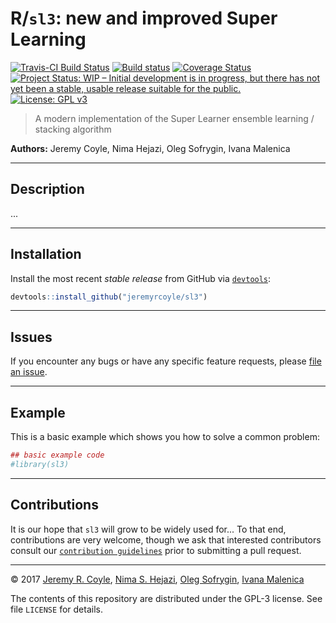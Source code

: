 
<!-- README.md is generated from README.Rmd. Please edit that file -->
R/`sl3`: new and improved Super Learning
========================================

[![Travis-CI Build Status](https://travis-ci.org/jeremyrcoyle/sl3.svg?branch=master)](https://travis-ci.org/jeremyrcoyle/sl3) [![Build status](https://ci.appveyor.com/api/projects/status/25reu5wdhrwj9qgy?svg=true)](https://ci.appveyor.com/project/jeremyrcoyle/sl3) [![Coverage Status](https://img.shields.io/codecov/c/github/jeremyrcoyle/sl3/master.svg)](https://codecov.io/github/jeremyrcoyle/sl3?branch=master) [![Project Status: WIP – Initial development is in progress, but there has not yet been a stable, usable release suitable for the public.](http://www.repostatus.org/badges/latest/wip.svg)](http://www.repostatus.org/#wip) [![License: GPL v3](https://img.shields.io/badge/License-GPL%20v3-blue.svg)](http://www.gnu.org/licenses/gpl-3.0)

> A modern implementation of the Super Learner ensemble learning / stacking algorithm

**Authors:** Jeremy Coyle, Nima Hejazi, Oleg Sofrygin, Ivana Malenica

------------------------------------------------------------------------

Description
-----------

...

------------------------------------------------------------------------

Installation
------------

<!--
For standard use, we recommend installing the package from
[CRAN](https://cran.r-project.org/) via


```r
install.packages("sl3")
```
-->
Install the most recent *stable release* from GitHub via [`devtools`](https://www.rstudio.com/products/rpackages/devtools/):

``` r
devtools::install_github("jeremyrcoyle/sl3")
```

<!--
To contribute, install the _development version_ from GitHub via
[`devtools`](https://www.rstudio.com/products/rpackages/devtools/):


```r
devtools::install_github("jeremyrcoyle/sl3", ref = "develop")
```
-->

------------------------------------------------------------------------

Issues
------

If you encounter any bugs or have any specific feature requests, please [file an issue](https://github.com/jeremyrcoyle/sl3/issues).

------------------------------------------------------------------------

Example
-------

This is a basic example which shows you how to solve a common problem:

``` r
## basic example code
#library(sl3)
```

------------------------------------------------------------------------

Contributions
-------------

It is our hope that `sl3` will grow to be widely used for... To that end, contributions are very welcome, though we ask that interested contributors consult our [`contribution guidelines`](https://github.com/jeremyrcoyle/sl3/blob/master/CONTRIBUTING.md) prior to submitting a pull request.

------------------------------------------------------------------------

© 2017 [Jeremy R. Coyle](https://github.com/jeremyrcoyle), [Nima S. Hejazi](https://github.com/nhejazi), [Oleg Sofrygin](https://github.com/osofr), [Ivana Malenica](https://github.com/podTockom)

The contents of this repository are distributed under the GPL-3 license. See file `LICENSE` for details.

